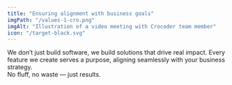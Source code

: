 ```yaml
---
title: "Ensuring alignment with business goals"
imgPath: "/values-1-cro.png"
imgAlt: "Illustration of a video meeting with Crocoder team member"
icon: "/target-black.svg"
---
```


We don’t just build software, we build solutions that drive real impact. Every feature we create serves a purpose, aligning seamlessly with your business strategy.  
No fluff, no waste — just results.
